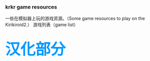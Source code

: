 ### krkr game resources

一些在模拟器上玩的游戏资源。（Some game resources to play on the Kirikiroid2.）
游戏列表（game list）<br>
## <font color=#0099ff size=7 face="黑体">汉化部分
